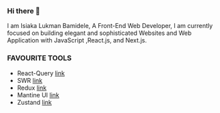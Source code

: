 ### Hi there 👋
I am Isiaka Lukman Bamidele, A Front-End Web Developer, I am currently focused on building elegant and sophisticated Websites and Web Application with JavaScript ,React.js, and Next.js.

### FAVOURITE TOOLS
- React-Query [link](https://tanstack.com/query)
- SWR [link](https://swr.vercel.app)
- Redux  [link](https://redux.js.org/)
- Mantine UI [link](https://mantine.dev)
- Zustand [link](https://github.com/pmndrs/zustand)


